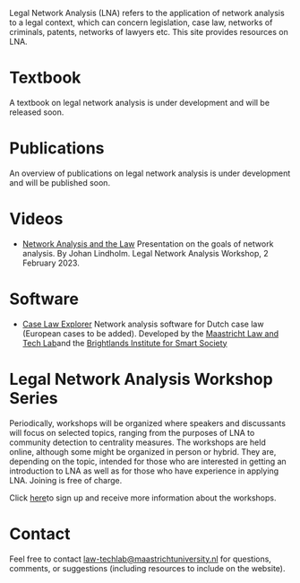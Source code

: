 Legal Network Analysis (LNA) refers to the application of network analysis to a legal context, which can concern legislation, case law, networks of criminals, patents, networks of lawyers etc. This site provides resources on LNA.

# Textbook
A textbook on legal network analysis is under development and will be released soon.

# Publications
An overview of publications on legal network analysis is under development and will be published soon.

# Videos
* [Network Analysis and the Law](https://play.umu.se/media/t/0_xvu5g1bd)
Presentation on the goals of network analysis. By Johan Lindholm. Legal Network Analysis Workshop, 2 February 2023.

# Software
* [Case Law Explorer](https://maastrichtlawtech.github.io/case-explorer-ui/#/userguide/)
Network analysis software for Dutch case law (European cases to be added). Developed by the [Maastricht Law and Tech Lab](https://www.maastrichtuniversity.nl/about-um/faculties/law/research/law-and-tech-lab)and the [Brightlands Institute for Smart Society](https://www.biss-institute.com/)

# Legal Network Analysis Workshop Series
Periodically, workshops will be organized where speakers and discussants will focus on selected topics, ranging from the purposes of LNA to community detection to centrality measures. The workshops are held online, although some might be organized in person or hybrid. They are, depending on the topic, intended for those who are interested in getting an introduction to LNA as well as for those who have experience in applying LNA. Joining is free of charge.

Click [here](https://c.spotler.com/ct/m5/k1/EJJ7KbjBI1CR6ORcqYgaKOspc-5jsaq35vFth5Lo1pTSWaj2fuxModjZebh8-SW2/tHkiJ7wgyidPhXY)to sign up and receive more information about the workshops.

# Contact
Feel free to contact law-techlab@maastrichtuniversity.nl for questions, comments, or suggestions (including resources to include on the website).
